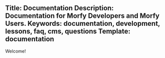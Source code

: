 Title: Documentation
Description: Documentation for Morfy Developers and Morfy Users.
Keywords: documentation, development, lessons, faq, cms, questions
Template: documentation
----


Welcome!